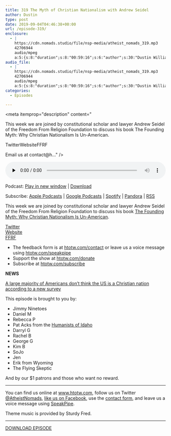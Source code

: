 ```yaml
---
title: 319 The Myth of Christian Nationalism with Andrew Seidel
author: Dustin
type: post
date: 2019-09-04T04:46:38+00:00
url: /episode-319/
enclosure:
  - |
    https://cdn.nomads.studio/file/nsp-media/atheist_nomads_319.mp3
    42706944
    audio/mpeg
    a:5:{s:8:"duration";s:8:"00:59:16";s:6:"author";s:30:"Dustin Williams, Andrew Seidel";s:8:"explicit";s:1:"1";s:13:"episode_title";s:52:"The Myth of Christian Nationalism with Andrew Seidel";s:10:"episode_no";s:3:"319";}
audio_file:
  - |
    https://cdn.nomads.studio/file/nsp-media/atheist_nomads_319.mp3
    42706944
    audio/mpeg
    a:5:{s:8:"duration";s:8:"00:59:16";s:6:"author";s:30:"Dustin Williams, Andrew Seidel";s:8:"explicit";s:1:"1";s:13:"episode_title";s:52:"The Myth of Christian Nationalism with Andrew Seidel";s:10:"episode_no";s:3:"319";}
categories:
  - Episodes

---
```

<div itemscope itemtype="http://schema.org/AudioObject">
  <meta itemprop="name" content="319 The Myth of Christian Nationalism with Andrew Seidel" />
  
  <meta itemprop="uploadDate" content="2019-09-03T22:46:38-06:00" />
  
  <meta itemprop="encodingFormat" content="audio/mpeg" />
  
  <meta itemprop="duration" content="PT59M16S" />
  
  <meta itemprop="description" content="


This week we are joined by constitutional scholar and lawyer Andrew Seidel of the Freedom From Religion Foundation to discuss his book The Founding Myth: Why Christian Nationalism Is Un-American.



TwitterWebsiteFFRF








Email us at contact@h..." />
  
  <meta itemprop="contentUrl" content="https://dts.podtrac.com/redirect.mp3/cdn.nomads.studio/file/nsp-media/atheist_nomads_319.mp3" />
  
  <meta itemprop="contentSize" content="40.7" />
  
  <div class="powerpress_player" id="powerpress_player_8582">
    <audio class="wp-audio-shortcode" id="audio-4003-326" preload="none" style="width: 100%;" controls="controls"><source type="audio/mpeg" src="https://dts.podtrac.com/redirect.mp3/cdn.nomads.studio/file/nsp-media/atheist_nomads_319.mp3?_=326" /><a href="https://dts.podtrac.com/redirect.mp3/cdn.nomads.studio/file/nsp-media/atheist_nomads_319.mp3">https://dts.podtrac.com/redirect.mp3/cdn.nomads.studio/file/nsp-media/atheist_nomads_319.mp3</a></audio>
  </div>
</div>

<p class="powerpress_links powerpress_links_mp3">
  Podcast: <a href="https://dts.podtrac.com/redirect.mp3/cdn.nomads.studio/file/nsp-media/atheist_nomads_319.mp3" class="powerpress_link_pinw" target="_blank" title="Play in new window" onclick="return powerpress_pinw('https://htotw.com/?powerpress_pinw=4003-podcast');" rel="nofollow">Play in new window</a> | <a href="https://dts.podtrac.com/redirect.mp3/cdn.nomads.studio/file/nsp-media/atheist_nomads_319.mp3" class="powerpress_link_d" title="Download" rel="nofollow" download="atheist_nomads_319.mp3">Download</a>
</p>

<p class="powerpress_links powerpress_subscribe_links">
  Subscribe: <a href="https://podcasts.apple.com/us/podcast/humanists-take-on-the-world/id530050098?mt=2&ls=1" class="powerpress_link_subscribe powerpress_link_subscribe_itunes" target="_blank" title="Subscribe on Apple Podcasts" rel="nofollow">Apple Podcasts</a> | <a href="https://www.google.com/podcasts?feed=aHR0cDovL2F0aGVpc3Rub21hZHMubGlic3luLmNvbS9yc3M%3D" class="powerpress_link_subscribe powerpress_link_subscribe_googleplay" target="_blank" title="Subscribe on Google Podcasts" rel="nofollow">Google Podcasts</a> | <a href="https://open.spotify.com/show/3LzK2xZGike6Tc1GEMtMbr?si=LieN9SNuTpq96smuaUsH8A" class="powerpress_link_subscribe powerpress_link_subscribe_spotify" target="_blank" title="Subscribe on Spotify" rel="nofollow">Spotify</a> | <a href="https://www.pandora.com/podcast/atheist-nomads/PC:10122?corr=62071012&part=ug" class="powerpress_link_subscribe powerpress_link_subscribe_pandora" target="_blank" title="Subscribe on Pandora" rel="nofollow">Pandora</a> | <a href="https://htotw.com/feed/podcast/" class="powerpress_link_subscribe powerpress_link_subscribe_rss" target="_blank" title="Subscribe via RSS" rel="nofollow">RSS</a>
</p>

This week we are joined by constitutional scholar and lawyer Andrew Seidel of the Freedom From Religion Foundation to discuss his book [The Founding Myth: Why Christian Nationalism Is Un-American][1].

[Twitter][2]  
[Website][3]  
[FFRF][4]

<!--more-->

  * The feedback form is at [htotw.com/contact](https://htotw.com/contact) or leave us a voice message using <a href="https://htotw.com/speakpipe" target="_blank" rel="noopener noreferrer">htotw.com/speakpipe</a>
  * Support the show at <a href="https://htotw.com/donate" target="_blank" rel="noopener noreferrer">htotw.com/donate</a>
  * Subscribe at <a href="https://htotw.com/subscribe" target="_blank" rel="noopener noreferrer">htotw.com/subscribe</a>

**NEWS**

[A large majority of Americans don’t think the US is a Christian nation according to a new survey][5]

This episode is brought to you by:

  * Jimmy Ninetoes
  * Daniel M
  * Rebecca P
  * Pat Acks from the <a href="https://www.humanistsofidaho.org" target="_blank" rel="noopener noreferrer">Humanists of Idaho</a>
  * Darryl G
  * Rachel B
  * George G
  * Kim B
  * SoJo
  * Jen
  * Erik from Wyoming
  * The Flying Skeptic

And by our $1 patrons and those who want no reward.

<hr class="wp-block-separator" />

You can find us online at <a href="https://www.htotw.com/" target="_blank" rel="noopener noreferrer">www.htotw.com</a>, follow us on Twitter <a href="https://htotw.com/twitter" target="_blank" rel="noopener noreferrer">@AtheistNomads</a>, <a href="https://htotw.com/facebook" target="_blank" rel="noopener noreferrer">like us on Facebook</a>, use the [contact form](https://htotw.com/contact), and leave us a voice message using <a href="https://htotw.com/speakpipe" target="_blank" rel="noopener noreferrer">SpeakPipe</a>.

Theme music is provided by Sturdy Fred.

<hr class="wp-block-separator" />

[DOWNLOAD EPISODE][6]

 [1]: https://amzn.to/2zKb1xR
 [2]: https://twitter.com/AndrewLSeidel
 [3]: http://andrewlseidel.com/
 [4]: https://ffrf.org/
 [5]: https://www.prri.org/spotlight/is-america-a-christian-nation-nearly-half-of-americans-no-longer-think-so/
 [6]: https://dts.podtrac.com/redirect.mp3/cdn.nomads.studio/file/nsp-media/atheist_nomads_319.mp3